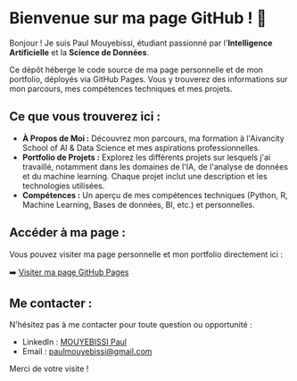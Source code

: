 # Bienvenue sur ma page GitHub ! 👋

Bonjour ! Je suis Paul Mouyebissi, étudiant passionné par l'**Intelligence Artificielle** et la **Science de Données**.

Ce dépôt héberge le code source de ma page personnelle et de mon portfolio, déployés via GitHub Pages. Vous y trouverez des informations sur mon parcours, mes compétences techniques et mes projets.

## Ce que vous trouverez ici :

* **À Propos de Moi :** Découvrez mon parcours, ma formation à l'Aivancity School of AI & Data Science et mes aspirations professionnelles.
* **Portfolio de Projets :** Explorez les différents projets sur lesquels j'ai travaillé, notamment dans les domaines de l'IA, de l'analyse de données et du machine learning. Chaque projet inclut une description et les technologies utilisées.
* **Compétences :** Un aperçu de mes compétences techniques (Python, R, Machine Learning, Bases de données, BI, etc.) et personnelles.

## Accéder à ma page :

Vous pouvez visiter ma page personnelle et mon portfolio directement ici :

➡️ [Visiter ma page GitHub Pages](https://derfoj.github.io/paulmouyebissi.github.io/)


## Me contacter :

N'hésitez pas à me contacter pour toute question ou opportunité :

* LinkedIn : [MOUYEBISSI Paul](www.linkedin.com/in/mouyebissi-paul-655122285)
* Email : [paulmouyebissi@gmail.com](mailto:paulmouyebissi@gmail.com)


Merci de votre visite !